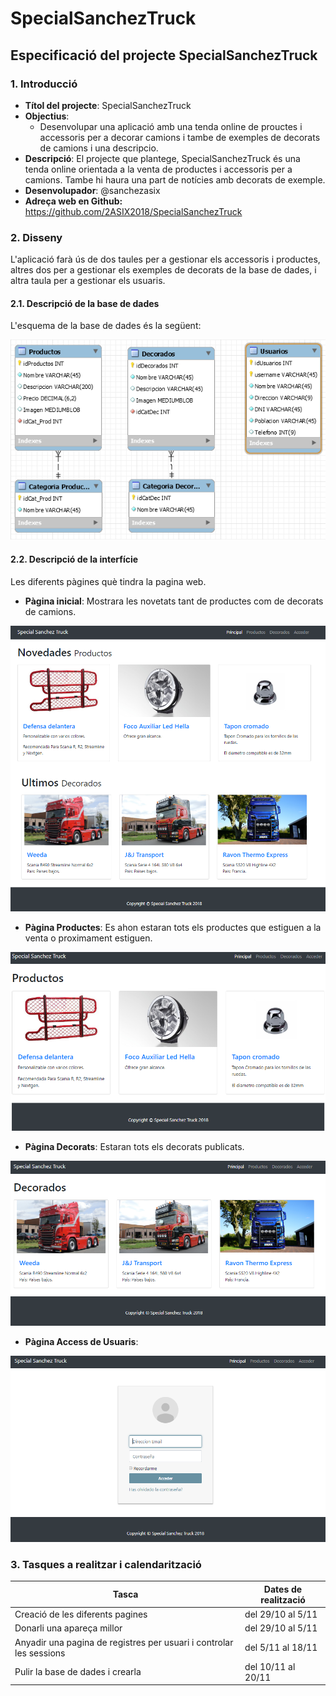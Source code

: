 # SpecialSanchezTruck

## Especificació del projecte SpecialSanchezTruck

### 1. Introducció

* **Títol del projecte**: SpecialSanchezTruck
* **Objectius**: 
  * Desenvolupar una aplicació amb una tenda online de prouctes i accessoris per a decorar camions i tambe de exemples de decorats de camions i una descripcio.
* **Descripció**: El projecte que plantege, SpecialSanchezTruck és una tenda online orientada a la venta de productes i accessoris per a camions. Tambe hi haura una part de notícies amb decorats de exemple.
* **Desenvolupador**: @sanchezasix
* **Adreça web en Github:** https://github.com/2ASIX2018/SpecialSanchezTruck

### 2. Disseny

L'aplicació farà ús de dos taules per a gestionar els accessoris i productes, altres dos per a gestionar els exemples de decorats de la base de dades, i altra taula per a gestionar els usuaris.

#### 2.1. Descripció de la base de dades

L'esquema de la base de dades és la següent:

![Base de dades](imgread/bd.PNG)

#### 2.2. Descripció de la interfície

Les diferents pàgines què tindra la pagina web.

* **Pàgina inicial**: Mostrara les novetats tant de productes com de decorats de camions.

![Pàgina Principal](imgread/principal.PNG)

* **Pàgina Productes**: Es ahon estaran tots els productes que estiguen a la venta o proximament estiguen.

![Pàgina Productos](imgread/Productes.PNG)

* **Pàgina Decorats**: Estaran tots els decorats publicats.

![Pàgina Decorados](imgread/Decorados.PNG)

* **Pàgina Access de Usuaris**:

![Pàgina Login](imgread/login.PNG)

### 3. Tasques a realitzar i calendarització

| Tasca | Dates de realització |
|------|-------------|
| Creació de les diferents pagines | del 29/10 al 5/11 |
| Donarli una apareça millor |del 29/10 al 5/11  |
| Anyadir una pagina de registres per usuari i controlar les sessions |del 5/11 al 18/11  |
| Pulir la base de dades i crearla |del 10/11 al 20/11  |